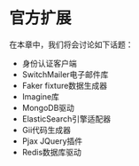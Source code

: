 # 官方扩展

在本章中，我们将会讨论如下话题：

- 身份认证客户端
- SwitchMailer电子邮件库
- Faker fixture数据生成器
- Imagine库
- MongoDB驱动
- ElasticSearch引擎适配器
- Gii代码生成器
- Pjax JQuery插件
- Redis数据库驱动